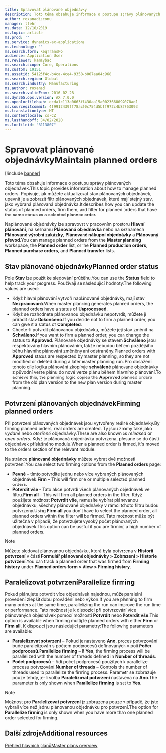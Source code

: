 ```yaml
---
title: Spravovat plánované objednávky
description: Toto téma obsahuje informace o postupu správy plánovaných objednávek. Popisuje, jak můžete aktualizovat stav plánovaných objednávek, upevnit je a zobrazit filtr plánovaných objednávek, které mají stejný stav, jako vybraná plánovaná objednávka.
author: roxanadiaconu
manager: tfehr
ms.date: 12/10/2019
ms.topic: article
ms.prod: ''
ms.service: dynamics-ax-applications
ms.technology: ''
ms.search.form: ReqTransPo
audience: Application User
ms.reviewer: kamaybac
ms.search.scope: Core, Operations
ms.custom: 19151
ms.assetid: 54123f4c-b4ca-4ce4-9358-b067aa04c968
ms.search.region: Global
ms.search.industry: Manufacturing
ms.author: roxanad
ms.search.validFrom: 2016-02-28
ms.dyn365.ops.version: AX 7.0.0
ms.openlocfilehash: ecda1c113a0663ff430aa15a0023668097078ad1
ms.sourcegitcommit: 4f9912439ff78acf0c754d5bff972c4b85763093
ms.translationtype: HT
ms.contentlocale: cs-CZ
ms.lasthandoff: 04/02/2020
ms.locfileid: "3213807"
---
```

# <a name="maintain-planned-orders"></a><span data-ttu-id="84e68-104">Spravovat plánované objednávky</span><span class="sxs-lookup"><span data-stu-id="84e68-104">Maintain planned orders</span></span>

[!include [banner](../includes/banner.md)]

<span data-ttu-id="84e68-105">Toto téma obsahuje informace o postupu správy plánovaných objednávek.</span><span class="sxs-lookup"><span data-stu-id="84e68-105">This topic provides information about how to manage planned orders.</span></span> <span data-ttu-id="84e68-106">Popisuje, jak můžete aktualizovat stav plánovaných objednávek, upevnit je a zobrazit filtr plánovaných objednávek, které mají stejný stav, jako vybraná plánovaná objednávka.</span><span class="sxs-lookup"><span data-stu-id="84e68-106">It describes how you can update the status of planned orders, firm them, and filter for planned orders that have the same status as a selected planned order.</span></span>

<span data-ttu-id="84e68-107">Naplánované objednávky lze spravovat v pracovním prostoru **Hlavní plánování**, na seznamu **Plánovaná objednávka** nebo na seznamech **Plánované výrobní zakázky**, **Plánované nákupní objednávky** a **Plánovaný převod**.</span><span class="sxs-lookup"><span data-stu-id="84e68-107">You can manage planned orders from the **Master planning** workspace, the **Planned order** list, or the **Planned production orders**, **Planned purchase orders**, and **Planned transfer** lists.</span></span> 

## <a name="planned-order-status"></a><span data-ttu-id="84e68-108">Stav plánované objednávky</span><span class="sxs-lookup"><span data-stu-id="84e68-108">Planned order status</span></span>
<span data-ttu-id="84e68-109">Pole **Stav** lze použít ke sledování průběhu.</span><span class="sxs-lookup"><span data-stu-id="84e68-109">You can use the **Status** field to help track your progress.</span></span> <span data-ttu-id="84e68-110">Používají se následující hodnoty:</span><span class="sxs-lookup"><span data-stu-id="84e68-110">The following values are used:</span></span>

-   <span data-ttu-id="84e68-111">Když hlavní plánování vytvoří naplánované objednávky, mají stav **Nezpracovaná**.</span><span class="sxs-lookup"><span data-stu-id="84e68-111">When master planning generates planned orders, the planned orders have a status of **Unprocessed**.</span></span>
-   <span data-ttu-id="84e68-112">Když se rozhodnete plánovanou objednávku nepotvrdit, můžete jí přiřadit stav **Dokončeno**.</span><span class="sxs-lookup"><span data-stu-id="84e68-112">If you decide not to firm a planned order, you can give it a status of **Completed**.</span></span>
-   <span data-ttu-id="84e68-113">Chcete-li potvrdit plánovanou objednávku, můžete její stav změnit na **Schváleno**.</span><span class="sxs-lookup"><span data-stu-id="84e68-113">If you want to firm a planned order, you can change the status to **Approved**.</span></span> <span data-ttu-id="84e68-114">Plánované objednávky se stavem **Schváleno** jsou respektovány hlavním plánováním, takže nebudou během pozdějšího běhu hlavního plánování změněny ani odstraněny.</span><span class="sxs-lookup"><span data-stu-id="84e68-114">Planned orders with **Approved** status are respected by master planning, so they are not modified or deleted during a later master planning run.</span></span> <span data-ttu-id="84e68-115">Pro dosažení tohoto cíle logika plánování zkopíruje **schválené** plánované objednávky z původní verze plánu do nové verze plánu během hlavního plánování.</span><span class="sxs-lookup"><span data-stu-id="84e68-115">To achieve this, the planning logic copies the **Approved** planned orders from the old plan version to the new plan version during master planning.</span></span>

## <a name="firming-planned-orders"></a><span data-ttu-id="84e68-116">Potvrzení plánovaných objednávek</span><span class="sxs-lookup"><span data-stu-id="84e68-116">Firming planned orders</span></span> 
<span data-ttu-id="84e68-117">Při potvrzení plánovaných objednávek jsou vytvořeny reálné objednávky.</span><span class="sxs-lookup"><span data-stu-id="84e68-117">By firming planned orders, real orders are created.</span></span> <span data-ttu-id="84e68-118">Ty jsou známy také jako *vydané* nebo *otevřené* objednávky.</span><span class="sxs-lookup"><span data-stu-id="84e68-118">These are also known as *released* or *open orders*.</span></span> <span data-ttu-id="84e68-119">Když je plánovaná objednávka potvrzena, přesune se do částí objednávek příslušného modulu.</span><span class="sxs-lookup"><span data-stu-id="84e68-119">When a planned order is firmed, it's moved to the orders section of the relevant module.</span></span>

<span data-ttu-id="84e68-120">Na stránce **plánované objednávky** můžete vybrat dvě možnosti potvrzení:</span><span class="sxs-lookup"><span data-stu-id="84e68-120">You can select two firming options from the **Planned orders** page:</span></span>

-   <span data-ttu-id="84e68-121">**Pevné** – tímto potvrdíte jednu nebo více vybraných plánovaných objednávek.</span><span class="sxs-lookup"><span data-stu-id="84e68-121">**Firm** – This will firm one or multiple selected planned orders.</span></span>
-   <span data-ttu-id="84e68-122">**Potvrdit vše** – Tato akce potvrdí všech plánovaných objednávek ve filtru.</span><span class="sxs-lookup"><span data-stu-id="84e68-122">**Firm all** – This will firm all planned orders in the filter.</span></span> <span data-ttu-id="84e68-123">Když použijete možnost **Potvrdit vše**, nemusíte vybírat plánovanou objednávku, všechny plánované objednávky v rámci tohoto filtru budou potvrzeny.</span><span class="sxs-lookup"><span data-stu-id="84e68-123">Using **Firm all** you don’t have to select the planned order, all planned orders within the filter will be firmed.</span></span> <span data-ttu-id="84e68-124">Tato možnost může být užitečná v případě, že potvrzujete vysoký počet plánovaných objednávek.</span><span class="sxs-lookup"><span data-stu-id="84e68-124">This option can be useful if you are firming a high number of planned orders.</span></span>

> [!NOTE]
> <span data-ttu-id="84e68-125">Můžete sledovat plánovanou objednávku, která byla potvrzena v **Historii potvrzení** v části **Formulář plánované objednávky > Zobrazení > Historie potvrzení**.</span><span class="sxs-lookup"><span data-stu-id="84e68-125">You can track a planned order that was firmed from **Firming history** under **Planned orders form > View > Firming history**.</span></span>

## <a name="parallelize-firming"></a><span data-ttu-id="84e68-126">Paralelizovat potvrzení</span><span class="sxs-lookup"><span data-stu-id="84e68-126">Parallelize firming</span></span>
<span data-ttu-id="84e68-127">Pokud plánujete potvrdit více objednávek najednou, může paralelní provedení zlepšit dobu provádění nebo výkon.</span><span class="sxs-lookup"><span data-stu-id="84e68-127">If you are planning to firm many orders at the same time, parallelizing the run can improve the run time or performance.</span></span> <span data-ttu-id="84e68-128">Tato možnost je k dispozici při potvrzování více plánovaných objednávek pomocí možnosti **Potvrdit** nebo **Potvrdit vše**.</span><span class="sxs-lookup"><span data-stu-id="84e68-128">This option is available when firming multiple planned orders with either **Firm** or **Firm all**.</span></span> <span data-ttu-id="84e68-129">K dispozici jsou následující parametry:</span><span class="sxs-lookup"><span data-stu-id="84e68-129">The following parameters are available:</span></span>

-   <span data-ttu-id="84e68-130">**Paralelizovat potvrzení** – Pokud je nastaveno **Ano**, proces potvrzování bude paralelizován s počtem podprocesů definovaných v poli **Počet podprocesů**.</span><span class="sxs-lookup"><span data-stu-id="84e68-130">**Parallelize firming** – If **Yes**, the firming process will be parallelized with the number of threads defined in **Number of threads**.</span></span>
-   <span data-ttu-id="84e68-131">**Počet podprocesů** – řídí počet podprocesů použitých k parallelize procesu potvrzování.</span><span class="sxs-lookup"><span data-stu-id="84e68-131">**Number of threads** – Controls the number of threads used to parallelize the firming process.</span></span> <span data-ttu-id="84e68-132">Parametr se zobrazuje pouze tehdy, je-li volba **Paralelizovat potvrzení** nastavena na **Ano**.</span><span class="sxs-lookup"><span data-stu-id="84e68-132">The parameter is only shown when **Parallelize firming** is set to **Yes**.</span></span>

> [!NOTE]
> <span data-ttu-id="84e68-133">Možnost pro **Paralelizovat potvrzení** je zobrazena pouze v případě, že jste vybrali více než jednu plánovanou objednávku pro potvrzení.</span><span class="sxs-lookup"><span data-stu-id="84e68-133">The option for **Parallelize firming** is only shown when you have more than one planned order selected for firming.</span></span>

<a name="additional-resources"></a><span data-ttu-id="84e68-134">Další zdroje</span><span class="sxs-lookup"><span data-stu-id="84e68-134">Additional resources</span></span>
--------

[<span data-ttu-id="84e68-135">Přehled hlavních plánů</span><span class="sxs-lookup"><span data-stu-id="84e68-135">Master plans overview</span></span>](master-plans.md)



